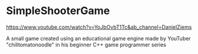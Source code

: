 # SimpleShooterGame
https://www.youtube.com/watch?v=YoJbOvbT1Tc&ab_channel=DanielZiems

A small game created using an educational game engine made by YouTuber "chilitomatonoodle" in his beginner C++ game programmer series
